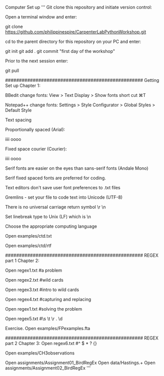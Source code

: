 Computer Set up
'''
Git clone this repository and initiate version control:

Open a terminal window and enter:

git clone https://github.com/philippinespire/CarpenterLabPythonWorkshop.git

cd to the parent directory for this repository on your PC and enter:

git init
git add .
git commit "first day of the workshop"

Prior to the next session enter:

git pull

##################################################
Getting Set up Chapter 1:

BBedit change fonts: View > Text Display > Show fonts 
short cut ⌘T

Notepad++ change fonts: Settings > Style Configurator > Global Styles > Default Style

Text spacing

Proportionally spaced (Arial):

iiii
oooo

Fixed space courier (Courier):

iiii
oooo

Serif fonts are easier on the eyes than sans-serif fonts (Andale Mono)

Serif fixed spaced fonts are preferred for coding.

Text editors don't save user font preferences to .txt files

Gremlins - set your file to code text into Unicode (UTF-8)

There is no universal carriage return symbol \r \n

Set linebreak type to Unix (LF) which is \n

Choose the appropriate computing language

Open examples/ctd.txt

Open examples/ctd/rtf

##################################################
REGEX part 1 Chapter 2:

Open regex1.txt #a problem

Open regex2.txt #wild cards

Open regex3.txt #intro to wild cards

Open regex4.txt #capturing and replacing

Open regex1.txt #solving the problem

Open regex5.txt #\s \t \r . \d

Exercise. Open examples/FPexamples.fta

##################################################
REGEX part 2 Chapter 3:
Open regex6.txt #^ $ * ? {}

Open examples/CH3observations

Open assignments/Assignment01_BirdRegEx
Open data/Hastings.+
Open assignments/Assignment02_BirdRegEx
'''
